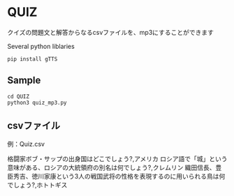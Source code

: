 # QUIZ

クイズの問題文と解答からなるcsvファイルを、mp3にすることができます

Several python liblaries
```
pip install gTTS
```

## Sample
```
cd QUIZ
python3 quiz_mp3.py
```

## csvファイル

例：Quiz.csv

格闘家ボブ・サップの出身国はどこでしょう?,アメリカ
ロシア語で「城」という意味がある、ロシアの大統領府の別名は何でしょう?,クレムリン
織田信長、豊臣秀吉、徳川家康という3人の戦国武将の性格を表現するのに用いられる鳥は何でしょう?,ホトトギス
